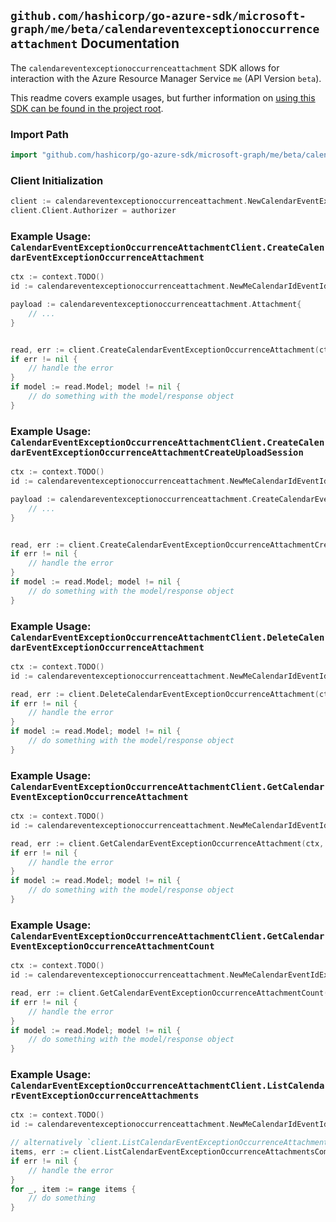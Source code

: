 
## `github.com/hashicorp/go-azure-sdk/microsoft-graph/me/beta/calendareventexceptionoccurrenceattachment` Documentation

The `calendareventexceptionoccurrenceattachment` SDK allows for interaction with the Azure Resource Manager Service `me` (API Version `beta`).

This readme covers example usages, but further information on [using this SDK can be found in the project root](https://github.com/hashicorp/go-azure-sdk/tree/main/docs).

### Import Path

```go
import "github.com/hashicorp/go-azure-sdk/microsoft-graph/me/beta/calendareventexceptionoccurrenceattachment"
```


### Client Initialization

```go
client := calendareventexceptionoccurrenceattachment.NewCalendarEventExceptionOccurrenceAttachmentClientWithBaseURI("https://management.azure.com")
client.Client.Authorizer = authorizer
```


### Example Usage: `CalendarEventExceptionOccurrenceAttachmentClient.CreateCalendarEventExceptionOccurrenceAttachment`

```go
ctx := context.TODO()
id := calendareventexceptionoccurrenceattachment.NewMeCalendarIdEventIdExceptionOccurrenceID("calendarIdValue", "eventIdValue", "eventId1Value")

payload := calendareventexceptionoccurrenceattachment.Attachment{
	// ...
}


read, err := client.CreateCalendarEventExceptionOccurrenceAttachment(ctx, id, payload)
if err != nil {
	// handle the error
}
if model := read.Model; model != nil {
	// do something with the model/response object
}
```


### Example Usage: `CalendarEventExceptionOccurrenceAttachmentClient.CreateCalendarEventExceptionOccurrenceAttachmentCreateUploadSession`

```go
ctx := context.TODO()
id := calendareventexceptionoccurrenceattachment.NewMeCalendarIdEventIdExceptionOccurrenceID("calendarIdValue", "eventIdValue", "eventId1Value")

payload := calendareventexceptionoccurrenceattachment.CreateCalendarEventExceptionOccurrenceAttachmentCreateUploadSessionRequest{
	// ...
}


read, err := client.CreateCalendarEventExceptionOccurrenceAttachmentCreateUploadSession(ctx, id, payload)
if err != nil {
	// handle the error
}
if model := read.Model; model != nil {
	// do something with the model/response object
}
```


### Example Usage: `CalendarEventExceptionOccurrenceAttachmentClient.DeleteCalendarEventExceptionOccurrenceAttachment`

```go
ctx := context.TODO()
id := calendareventexceptionoccurrenceattachment.NewMeCalendarIdEventIdExceptionOccurrenceIdAttachmentID("calendarIdValue", "eventIdValue", "eventId1Value", "attachmentIdValue")

read, err := client.DeleteCalendarEventExceptionOccurrenceAttachment(ctx, id)
if err != nil {
	// handle the error
}
if model := read.Model; model != nil {
	// do something with the model/response object
}
```


### Example Usage: `CalendarEventExceptionOccurrenceAttachmentClient.GetCalendarEventExceptionOccurrenceAttachment`

```go
ctx := context.TODO()
id := calendareventexceptionoccurrenceattachment.NewMeCalendarIdEventIdExceptionOccurrenceIdAttachmentID("calendarIdValue", "eventIdValue", "eventId1Value", "attachmentIdValue")

read, err := client.GetCalendarEventExceptionOccurrenceAttachment(ctx, id)
if err != nil {
	// handle the error
}
if model := read.Model; model != nil {
	// do something with the model/response object
}
```


### Example Usage: `CalendarEventExceptionOccurrenceAttachmentClient.GetCalendarEventExceptionOccurrenceAttachmentCount`

```go
ctx := context.TODO()
id := calendareventexceptionoccurrenceattachment.NewMeCalendarEventIdExceptionOccurrenceID("eventIdValue", "eventId1Value")

read, err := client.GetCalendarEventExceptionOccurrenceAttachmentCount(ctx, id)
if err != nil {
	// handle the error
}
if model := read.Model; model != nil {
	// do something with the model/response object
}
```


### Example Usage: `CalendarEventExceptionOccurrenceAttachmentClient.ListCalendarEventExceptionOccurrenceAttachments`

```go
ctx := context.TODO()
id := calendareventexceptionoccurrenceattachment.NewMeCalendarIdEventIdExceptionOccurrenceID("calendarIdValue", "eventIdValue", "eventId1Value")

// alternatively `client.ListCalendarEventExceptionOccurrenceAttachments(ctx, id)` can be used to do batched pagination
items, err := client.ListCalendarEventExceptionOccurrenceAttachmentsComplete(ctx, id)
if err != nil {
	// handle the error
}
for _, item := range items {
	// do something
}
```
